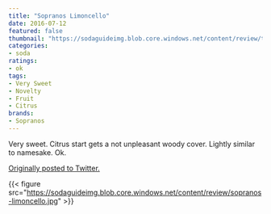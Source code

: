 ```yaml
---
title: "Sopranos Limoncello"
date: 2016-07-12
featured: false
thumbnail: "https://sodaguideimg.blob.core.windows.net/content/review/thumbs/sopranos-limoncello.jpg"
categories:
- soda
ratings:
- ok
tags:
- Very Sweet
- Novelty
- Fruit
- Citrus
brands:
- Sopranos
---
```


Very sweet. Citrus start gets a not unpleasant woody cover. Lightly similar to namesake. Ok.

[Originally posted to Twitter.](https://twitter.com/Cavorter/status/752924091061899264)

{{< figure src="https://sodaguideimg.blob.core.windows.net/content/review/sopranos-limoncello.jpg" >}}
